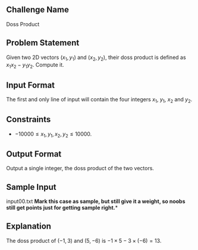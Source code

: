 ## Challenge Name

Doss Product

## Problem Statement

Given two 2D vectors $(x_1,y_1)$ and $(x_2, y_2)$, their doss product is defined as $x_1x_2 - y_1y_2$. Compute it.

## Input Format

The first and only line of input will contain the four integers $x_1$, $y_1$, $x_2$ and $y_2$.

## Constraints

- $-10000 \leq x_1,y_1,x_2,y_2 \leq 10000$.

## Output Format

Output a single integer, the doss product of the two vectors.

## Sample Input

input00.txt
**Mark this case as sample, but still give it a weight, so noobs still get points just for getting sample right.***

## Explanation

The doss product of $(-1,3 )$ and $(5, -6)$ is $-1 \times 5 - 3 \times (-6) = 13$.